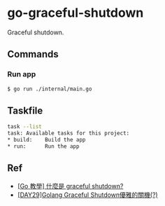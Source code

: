 # go-graceful-shutdown

Graceful shutdown.

## Commands

### Run app

```bash
$ go run ./internal/main.go
```

## Taskfile

```bash
task --list
task: Available tasks for this project:
* build: 	Build the app
* run: 		Run the app
```

## Ref

- [[Go 教學] 什麼是 graceful shutdown?](https://blog.wu-boy.com/2020/02/what-is-graceful-shutdown-in-golang/)
- [[DAY29]Golang Graceful Shutdown優雅的關機(?)](https://ithelp.ithome.com.tw/articles/10249227)
